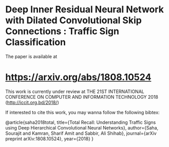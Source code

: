 # Deep Inner Residual Neural Network with Dilated Convolutional Skip Connections : Traffic Sign Classification

The paper is available at 
# https://arxiv.org/abs/1808.10524

This work is currently under review at THE 21ST INTERNATIONAL CONFERENCE ON COMPUTER AND INFORMATION TECHNOLOGY 2018 (http://iccit.org.bd/2018/)

If interested to cite this work, you may wanna follow the following bibtex:

@article{saha2018total,
  title={Total Recall: Understanding Traffic Signs using Deep Hierarchical Convolutional Neural Networks},
  author={Saha, Sourajit and Kamran, Sharif Amit and Sabbir, Ali Shihab},
  journal={arXiv preprint arXiv:1808.10524},
  year={2018}
}

